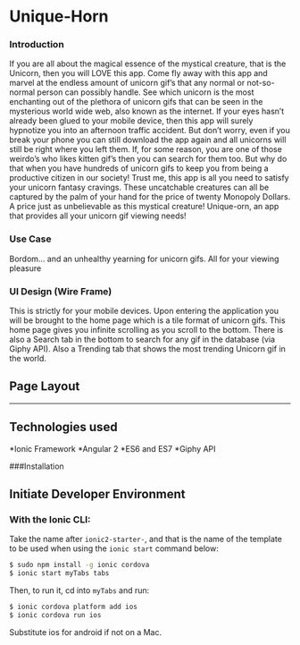 
Unique-Horn
=============


### Introduction
If you are all about the magical essence of the mystical creature, that is the Unicorn, then you will LOVE this app. Come fly away with this app and marvel at the endless amount of unicorn gif’s that any normal or not-so-normal person can possibly handle. See which unicorn is the most enchanting out of the plethora of unicorn gifs that can be seen in the mysterious world wide web, also known as the internet. If your eyes hasn’t already been glued to your mobile device, then this app will surely hypnotize you into an afternoon traffic accident. But don’t worry, even if you break your phone you can still download the app again and all unicorns will still be right where you left them. If, for some reason, you are one of those weirdo’s who likes kitten gif’s then you can search for them too. But why do that when you have hundreds of unicorn gifs to keep you from being a productive citizen in our society! Trust me, this app is all you need to satisfy your unicorn fantasy cravings. These uncatchable creatures can all be captured by the palm of your hand for the price of twenty Monopoly Dollars. A price just as unbelievable as this mystical creature! Unique-orn, an app that provides all your unicorn gif viewing needs! 

### Use Case
Bordom… and an unhealthy yearning for unicorn gifs. All for your viewing pleasure


### UI Design (Wire Frame)
<wireframes>
This is strictly for your mobile devices. Upon entering the application you will be brought to the home page which is a tile format of unicorn gifs. This home page gives you infinite scrolling as you scroll to the bottom. There is also a Search tab in the bottom to search for any gif in the database (via Giphy API). Also a Trending tab that shows the most trending Unicorn gif in the world. 




Page Layout
------------
<images of layout>



_________________

Technologies used
-----
*Ionic Framework
*Angular 2
*ES6 and ES7
*Giphy API


###Installation

Initiate Developer Environment
----------
### With the Ionic CLI:

Take the name after `ionic2-starter-`, and that is the name of the template to be used when using the `ionic start` command below:

```bash
$ sudo npm install -g ionic cordova
$ ionic start myTabs tabs
```

Then, to run it, cd into `myTabs` and run:

```bash
$ ionic cordova platform add ios
$ ionic cordova run ios
```

Substitute ios for android if not on a Mac.

